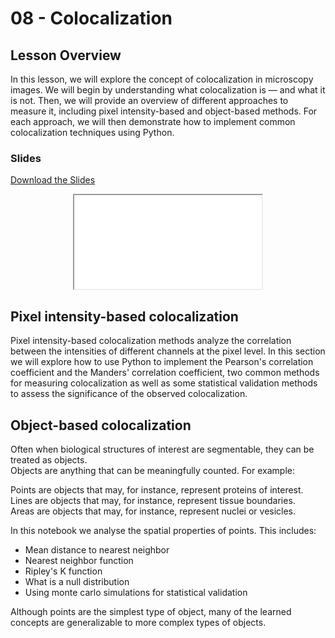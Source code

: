 # 08 - <i class="fa-solid fa-location-crosshairs"></i> Colocalization

## Lesson Overview

In this lesson, we will explore the concept of colocalization in microscopy images. We will begin by understanding what colocalization is — and what it is not. Then, we will provide an overview of different approaches to measure it, including pixel intensity-based and object-based methods. For each approach, we will then demonstrate how to implement common colocalization techniques using Python.

### Slides

<a
    class="custom-button custom-download-button" href="../../pdfs/08_colocalization/templates.pdf" download> <i class="fas fa-download"></i> Download the Slides
</a>

<div align="center">
  <iframe class="custom-pdf-frame" src="../../pdfs/08_colocalization/templates.pdf"> </iframe>
</div>

## Pixel intensity-based colocalization

Pixel intensity-based colocalization methods analyze the correlation between the intensities of different channels at the pixel level. In this section we will explore how to use Python to implement the Pearson's correlation coefficient and the Manders' correlation coefficient, two common methods for measuring colocalization as well as some statistical validation methods to assess the significance of the observed colocalization.

## Object-based colocalization

Often when biological structures of interest are segmentable, they can be treated as objects.  
Objects are anything that can be meaningfully counted. For example:  

Points are objects that may, for instance, represent proteins of interest.  
Lines are objects that may, for instance, represent tissue boundaries.  
Areas are objects that may, for instance, represent nuclei or vesicles.  

In this notebook we analyse the spatial properties of points. This includes:  

- Mean distance to nearest neighbor  
- Nearest neighbor function  
- Ripley's K function  
- What is a null distribution  
- Using monte carlo simulations for statistical validation  

Although points are the simplest type of object, many of the learned concepts are generalizable to more complex types of objects.  
